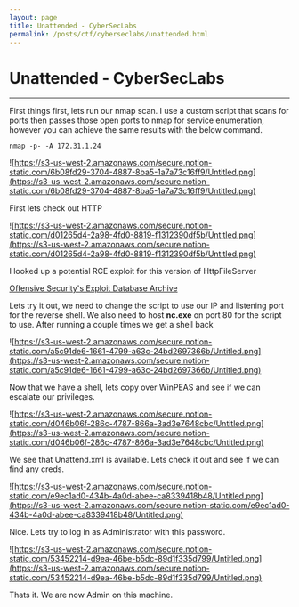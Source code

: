 ```yaml
---
layout: page
title: Unattended - CyberSecLabs
permalink: /posts/ctf/cyberseclabs/unattended.html
---
```


# Unattended - CyberSecLabs
----


First things first, lets run our nmap scan.  I use a custom script that scans for ports then passes those open ports to nmap for service enumeration, however you can achieve the same results with the below command.

`nmap -p- -A 172.31.1.24`

![https://s3-us-west-2.amazonaws.com/secure.notion-static.com/6b08fd29-3704-4887-8ba5-1a7a73c16ff9/Untitled.png](https://s3-us-west-2.amazonaws.com/secure.notion-static.com/6b08fd29-3704-4887-8ba5-1a7a73c16ff9/Untitled.png)

First lets check out HTTP

![https://s3-us-west-2.amazonaws.com/secure.notion-static.com/d01265d4-2a98-4fd0-8819-f1312390df5b/Untitled.png](https://s3-us-west-2.amazonaws.com/secure.notion-static.com/d01265d4-2a98-4fd0-8819-f1312390df5b/Untitled.png)

I looked up a potential RCE exploit for this version of HttpFileServer

[Offensive Security's Exploit Database Archive](https://www.exploit-db.com/exploits/39161)

Lets try it out, we need to change the script to use our IP and listening port for the reverse shell.  We also need to host **nc.exe** on port 80 for the script to use. After running a couple times we get a shell back

![https://s3-us-west-2.amazonaws.com/secure.notion-static.com/a5c91de6-1661-4799-a63c-24bd2697366b/Untitled.png](https://s3-us-west-2.amazonaws.com/secure.notion-static.com/a5c91de6-1661-4799-a63c-24bd2697366b/Untitled.png)

Now that we have a shell, lets copy over WinPEAS and see if we can escalate our privileges.

![https://s3-us-west-2.amazonaws.com/secure.notion-static.com/d046b06f-286c-4787-866a-3ad3e7648cbc/Untitled.png](https://s3-us-west-2.amazonaws.com/secure.notion-static.com/d046b06f-286c-4787-866a-3ad3e7648cbc/Untitled.png)

We see that Unattend.xml is available.  Lets check it out and see if we can find any creds.

![https://s3-us-west-2.amazonaws.com/secure.notion-static.com/e9ec1ad0-434b-4a0d-abee-ca8339418b48/Untitled.png](https://s3-us-west-2.amazonaws.com/secure.notion-static.com/e9ec1ad0-434b-4a0d-abee-ca8339418b48/Untitled.png)

Nice.  Lets try to log in as Administrator with this password.

![https://s3-us-west-2.amazonaws.com/secure.notion-static.com/53452214-d9ea-46be-b5dc-89d1f335d799/Untitled.png](https://s3-us-west-2.amazonaws.com/secure.notion-static.com/53452214-d9ea-46be-b5dc-89d1f335d799/Untitled.png)

Thats it.  We are now Admin on this machine.
